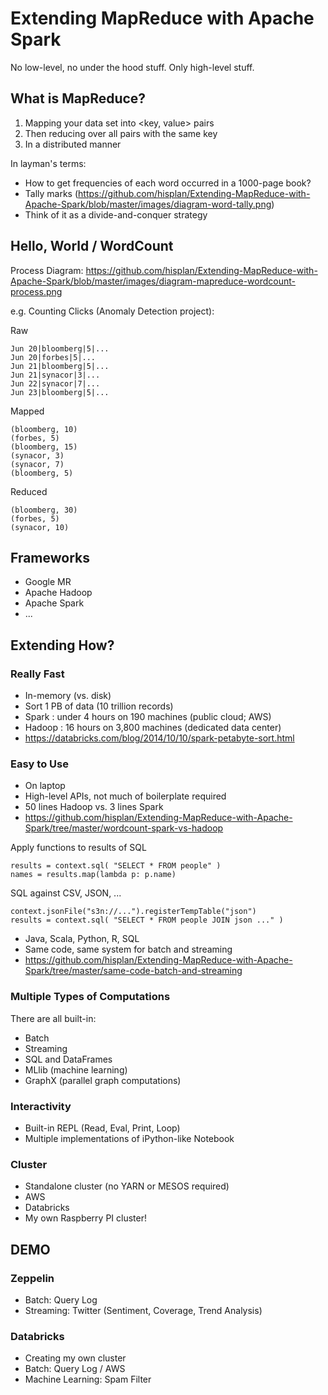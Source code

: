 # Extending MapReduce with Apache Spark

No low-level, no under the hood stuff. Only high-level stuff.

## What is MapReduce?

1. Mapping your data set into <key, value> pairs
2. Then reducing over all pairs with the same key
3. In a distributed manner

In layman's terms:
- How to get frequencies of each word occurred in a 1000-page book?
- Tally marks (https://github.com/hisplan/Extending-MapReduce-with-Apache-Spark/blob/master/images/diagram-word-tally.png)
- Think of it as a divide-and-conquer strategy

## Hello, World / WordCount

Process Diagram:
https://github.com/hisplan/Extending-MapReduce-with-Apache-Spark/blob/master/images/diagram-mapreduce-wordcount-process.png

e.g. Counting Clicks (Anomaly Detection project):

Raw
```
Jun 20|bloomberg|5|...
Jun 20|forbes|5|...
Jun 21|bloomberg|5|...
Jun 21|synacor|3|...
Jun 22|synacor|7|...
Jun 23|bloomberg|5|...
```

Mapped
```
(bloomberg, 10)
(forbes, 5)
(bloomberg, 15)
(synacor, 3)
(synacor, 7)
(bloomberg, 5)
```

Reduced
```
(bloomberg, 30)
(forbes, 5)
(synacor, 10)
```

## Frameworks

- Google MR
- Apache Hadoop
- Apache Spark
- ...

## Extending How?

### Really Fast

- In-memory (vs. disk)
- Sort 1 PB of data (10 trillion records)
 - Spark : under 4 hours on 190 machines (public cloud; AWS)
 - Hadoop : 16 hours on 3,800 machines (dedicated data center)
 - https://databricks.com/blog/2014/10/10/spark-petabyte-sort.html

### Easy to Use

- On laptop
- High-level APIs, not much of boilerplate required
 - 50 lines Hadoop vs. 3 lines Spark
 - https://github.com/hisplan/Extending-MapReduce-with-Apache-Spark/tree/master/wordcount-spark-vs-hadoop
 
Apply functions to results of SQL

```
results = context.sql( "SELECT * FROM people" )
names = results.map(lambda p: p.name)
```

SQL against CSV, JSON, ...

```
context.jsonFile("s3n://...").registerTempTable("json")
results = context.sql( "SELECT * FROM people JOIN json ..." )
```

- Java, Scala, Python, R, SQL
- Same code, same system for batch and streaming
 - https://github.com/hisplan/Extending-MapReduce-with-Apache-Spark/tree/master/same-code-batch-and-streaming

### Multiple Types of Computations

There are all built-in:

- Batch
- Streaming
- SQL and DataFrames
- MLlib (machine learning)
- GraphX (parallel graph computations)

### Interactivity

- Built-in REPL (Read, Eval, Print, Loop)
- Multiple implementations of iPython-like Notebook

### Cluster

- Standalone cluster (no YARN or MESOS required)
- AWS
- Databricks
- My own Raspberry PI cluster!

## DEMO

### Zeppelin

- Batch: Query Log
- Streaming: Twitter (Sentiment, Coverage, Trend Analysis)

### Databricks

- Creating my own cluster
- Batch: Query Log / AWS
- Machine Learning: Spam Filter
